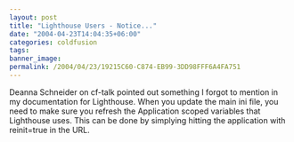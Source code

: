 ```yaml
---
layout: post
title: "Lighthouse Users - Notice..."
date: "2004-04-23T14:04:35+06:00"
categories: coldfusion 
tags: 
banner_image: 
permalink: /2004/04/23/19215C60-C874-EB99-3DD98FFF6A4FA751
---
```


Deanna Schneider on cf-talk pointed out something I forgot to mention in my documentation for Lighthouse. When you update the main ini file, you need to make sure you refresh the Application scoped variables that Lighthouse uses. This can be done by simplying hitting the application with reinit=true in the URL.